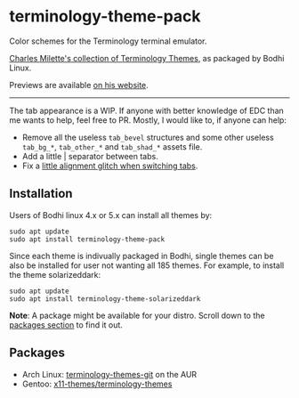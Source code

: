 # terminology-theme-pack
Color schemes for the Terminology terminal emulator.

[Charles Milette's collection of Terminology Themes](https://github.com/sylveon/terminology-themes), as packaged by Bodhi Linux.

Previews are available [on his website](https://charlesmilette.net/terminology-themes).

------------------------

The tab appearance is a WIP. If anyone with better knowledge of EDC than me wants to help, feel free to PR. Mostly, I would like to, if anyone can help:

- Remove all the useless `tab_bevel` structures and some other useless `tab_bg_*`, `tab_other_*` and `tab_shad_*` assets file.
- Add a little | separator between tabs.
- Fix a [little alignment glitch when switching tabs](http://i.imgur.com/Vok8agA.gif).

## Installation

Users of Bodhi linux 4.x or 5.x can install all themes by:

```
sudo apt update
sudo apt install terminology-theme-pack
```

Since each theme is indivually packaged in Bodhi, single  themes can be also be installed for user not wanting all 185 themes. For example, to install the theme solarizeddark:

```
sudo apt update
sudo apt install terminology-theme-solarizeddark
```

**Note**: A package might be available for your distro. Scroll down to the [packages section](#packages) to find it out.


## Packages

 - Arch Linux: [terminology-themes-git](https://aur.archlinux.org/packages/terminology-themes-git/) on the AUR
 - Gentoo: [x11-themes/terminology-themes](https://packages.gentoo.org/packages/x11-themes/terminology-themes)
